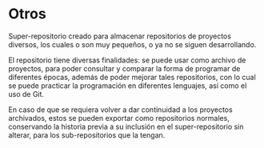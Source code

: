 # Otros

Super-repositorio creado para almacenar repositorios de proyectos diversos, los cuales o son muy pequeños, o ya no se siguen desarrollando.

El repositorio tiene diversas finalidades: se puede usar como archivo de proyectos, para poder consultar y comparar la forma de programar de diferentes épocas, además de poder mejorar tales repositorios, con lo cual se puede practicar la programación en diferentes lenguajes, así como el uso de Git.

En caso de que se requiera volver a dar continuidad a los proyectos archivados, estos se pueden exportar como repositorios normales, conservando la historia previa a su inclusión en el super-repositorio sin alterar, para los sub-repositorios que la tengan.

